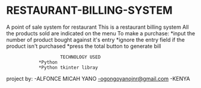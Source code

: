 # RESTAURANT-BILLING-SYSTEM
A point of sale system for restaurant 
This is a restaurant billing system
All the products sold are indicated on the menu
To make a purchase:
    *input the number of product bought against it's entry
    *ignore the entry field if the product isn't purchased
    *press the total button to generate bill

                        TECHNOLOGY USED
                *Python
                *Python tkinter libray

project by:
    -ALFONCE MICAH YANO
    -ogongoyanojnr@gmail.com
    -KENYA
